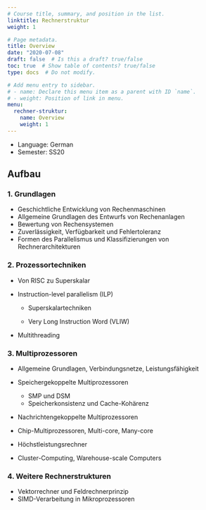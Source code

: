 ```yaml
---
# Course title, summary, and position in the list.
linktitle: Rechnerstruktur
weight: 1

# Page metadata.
title: Overview
date: "2020-07-08"
draft: false  # Is this a draft? true/false
toc: true  # Show table of contents? true/false
type: docs  # Do not modify.

# Add menu entry to sidebar.
# - name: Declare this menu item as a parent with ID `name`.
# - weight: Position of link in menu.
menu:
  rechner-struktur:
    name: Overview
    weight: 1
---
```


- Language: German
- Semester: SS20



## Aufbau

### 1. Grundlagen

- Geschichtliche Entwicklung von Rechenmaschinen
- Allgemeine Grundlagen des Entwurfs von Rechenanlagen
- Bewertung von Rechensystemen
- Zuverlässigkeit, Verfügbarkeit und Fehlertoleranz
- Formen des Parallelismus und Klassifizierungen von Rechnerarchitekturen

### 2. Prozessortechniken

- Von RISC zu Superskalar
- Instruction-level parallelism (ILP)
  - Superskalartechniken

  - Very Long Instruction Word (VLIW)

- Multithreading

### 3. Multiprozessoren

- Allgemeine Grundlagen, Verbindungsnetze, Leistungsfähigkeit

- Speichergekoppelte Multiprozessoren 
  - SMP und DSM
  - Speicherkonsistenz und Cache-Kohärenz 
- Nachrichtengekoppelte Multiprozessoren 
- Chip-Multiprozessoren, Multi-core, Many-core 
- Höchstleistungsrechner

- Cluster-Computing, Warehouse-scale Computers

### 4. Weitere Rechnerstrukturen

- Vektorrechner und Feldrechnerprinzip 
- SIMD-Verarbeitung in Mikroprozessoren